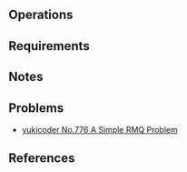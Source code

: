 ## Operations

## Requirements

## Notes

## Problems

- [yukicoder No.776 A Simple RMQ Problem](https://yukicoder.me/problems/no/776)

## References


